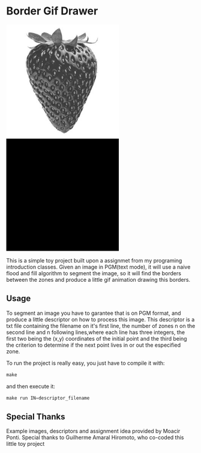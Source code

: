 # Border Gif Drawer

![](https://github.com/vrrusso/border-draw-gif/blob/master/teste10.jpg)![](https://github.com/vrrusso/border-draw-gif/blob/master/borders.gif)


This is a simple toy project built upon a assignmet from my programing introduction classes. Given an image in PGM(text mode), it will use a naive flood and fill algorithm to segment the
image, so it will find the borders between the zones and produce a little gif animation drawing this borders.

## Usage
To segment an image you have to garantee that is on PGM format, and produce a little descriptor on how to process this image. This descriptor is a txt file containing the filename on 
it's first line, the number of zones n on the second line and n following lines,where each line has three integers, the first two being the (x,y) coordinates of the initial point and the third
being the criterion to determine if the next point lives in or out the especified zone.

To run the project is really easy, you just have to compile it with:
```C
make
```
 
 and then execute it:
 
 ```C
 make run IN=descriptor_filename
 ```

## Special Thanks
Example images, descriptors and assignment idea provided by Moacir Ponti.
Special thanks to Guilherme Amaral Hiromoto, who co-coded this little toy project
